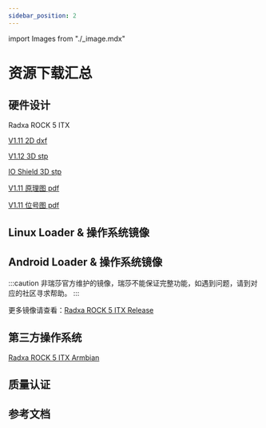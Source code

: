 ```yaml
---
sidebar_position: 2
---
```


import Images from "./\_image.mdx"

# 资源下载汇总

## 硬件设计

Radxa ROCK 5 ITX

[V1.11 2D dxf](https://dl.radxa.com/rock5/5itx/v1110/radxa_rock_5itx_v1110_2d_dxf.zip)

[V1.12 3D stp](https://dl.radxa.com/rock5/5itx/radxa_rock_5_itx_pcba_v1_12.stp.zip)

[IO Shield 3D stp](https://dl.radxa.com/rock5/5itx/v1110/radxa_rock_5itx_io_shield_3d_v1110.zip)

[V1.11 原理图 pdf](https://dl.radxa.com/rock5/5itx/v1110/radxa_rock_5itx_v1110_schematic.pdf)

[V1.11 位号图 pdf](https://dl.radxa.com/rock5/5itx/v1110/radxa_rock_5itx_v1110_components_placement_map.pdf)

## Linux Loader & 操作系统镜像

<Images loader={true} system_img={true} spi_img={false} />

## Android Loader & 操作系统镜像

<Images miniloader={true} android_sd_img={true} spi_img={false} />
<Images miniloader={false} android_emmc_img={true} spi_img={false} />
<Images miniloader={false} android_ssd_img={true} spi_img={false} />

:::caution
非瑞莎官方维护的镜像，瑞莎不能保证完整功能，如遇到问题，请到对应的社区寻求帮助。
:::

更多镜像请查看：[Radxa ROCK 5 ITX Release](https://github.com/radxa-build/rock-5-itx/releases)

## 第三方操作系统

[Radxa ROCK 5 ITX Armbian](https://www.armbian.com/radxa-rock-5-itx/)

## 质量认证

## 参考文档
